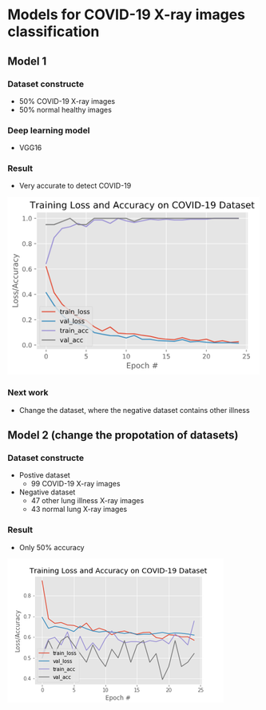 # Models for COVID-19 X-ray images classification

## Model 1
### **Dataset constructe**
- 50% COVID-19 X-ray images
- 50% normal healthy images

### **Deep learning model**
- VGG16

### **Result**
- Very accurate to detect COVID-19 

![avatar](/performance1.png)

### Next work
- Change the dataset, where the negative dataset contains other illness

## Model 2 (change the propotation of datasets)
### **Dataset constructe**
- Postive dataset
    - 99 COVID-19 X-ray images
- Negative dataset
    - 47 other lung illness X-ray images
    - 43 normal lung X-ray images
 
### **Result**
- Only 50% accuracy

![avatar](/performance2.png)
